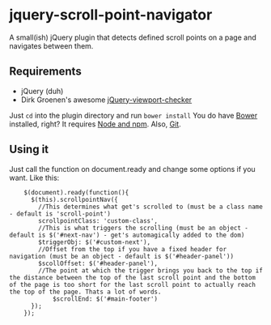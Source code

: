 # jquery-scroll-point-navigator
A small(ish) jQuery plugin that detects defined scroll points on a page and navigates between them.

## Requirements

* jQuery (duh)
* Dirk Groenen's awesome [jQuery-viewport-checker](https://github.com/dirkgroenen/jQuery-viewport-checker)

Just `cd` into the plugin directory and run `bower install`
You do have [Bower](http://bower.io/) installed, right? It requires [Node and npm](https://nodejs.org/). Also, [Git](http://git-scm.com/).

## Using it

Just call the function on document.ready and change some options if you want. Like this:

        $(document).ready(function(){
          $(this).scrollpointNav({
            //This determines what get's scrolled to (must be a class name - default is 'scroll-point')
            scrollpointClass: 'custom-class',
            //This is what triggers the scrolling (must be an object - default is $('#next-nav') - get's automagically added to the dom)
            $triggerObj: $('#custom-next'),
            //Offset from the top if you have a fixed header for navigation (must be an object - default is $('#header-panel'))
            $scollOffset: $('#header-panel'),
            //The point at which the trigger brings you back to the top if the distance between the top of the last scroll point and the bottom of the page is too short for the last scroll point to actually reach the top of the page. Thats a lot of words.
      			$scrollEnd: $('#main-footer')
          });
        });
